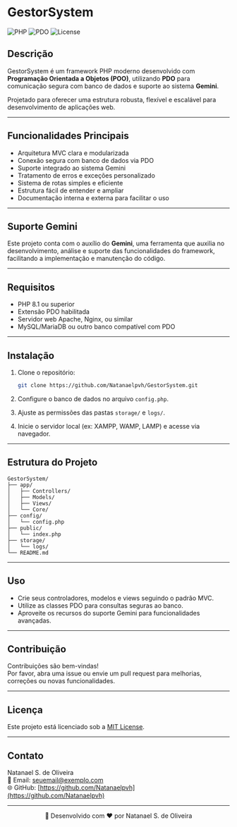 
# GestorSystem

![PHP](https://img.shields.io/badge/PHP-8.1-blue)
![PDO](https://img.shields.io/badge/PDO-Enabled-green)
![License](https://img.shields.io/badge/License-MIT-lightgrey)

## Descrição

GestorSystem é um framework PHP moderno desenvolvido com **Programação Orientada a Objetos (POO)**, utilizando **PDO** para comunicação segura com banco de dados e suporte ao sistema **Gemini**.

Projetado para oferecer uma estrutura robusta, flexível e escalável para desenvolvimento de aplicações web.

---

## Funcionalidades Principais

- Arquitetura MVC clara e modularizada
- Conexão segura com banco de dados via PDO
- Suporte integrado ao sistema Gemini
- Tratamento de erros e exceções personalizado
- Sistema de rotas simples e eficiente
- Estrutura fácil de entender e ampliar
- Documentação interna e externa para facilitar o uso

---

## Suporte Gemini

Este projeto conta com o auxílio do **Gemini**, uma ferramenta que auxilia no desenvolvimento, análise e suporte das funcionalidades do framework, facilitando a implementação e manutenção do código.

---

## Requisitos

- PHP 8.1 ou superior
- Extensão PDO habilitada
- Servidor web Apache, Nginx, ou similar
- MySQL/MariaDB ou outro banco compatível com PDO

---

## Instalação

1. Clone o repositório:

   ```bash
   git clone https://github.com/Natanaelpvh/GestorSystem.git
   ```

2. Configure o banco de dados no arquivo `config.php`.

3. Ajuste as permissões das pastas `storage/` e `logs/`.

4. Inicie o servidor local (ex: XAMPP, WAMP, LAMP) e acesse via navegador.

---

## Estrutura do Projeto

```
GestorSystem/
├── app/
│   ├── Controllers/
│   ├── Models/
│   ├── Views/
│   └── Core/
├── config/
│   └── config.php
├── public/
│   └── index.php
├── storage/
│   └── logs/
└── README.md
```

---

## Uso

- Crie seus controladores, modelos e views seguindo o padrão MVC.
- Utilize as classes PDO para consultas seguras ao banco.
- Aproveite os recursos do suporte Gemini para funcionalidades avançadas.

---

## Contribuição

Contribuições são bem-vindas!  
Por favor, abra uma issue ou envie um pull request para melhorias, correções ou novas funcionalidades.

---

## Licença

Este projeto está licenciado sob a [MIT License](LICENSE).

---

## Contato

Natanael S. de Oliveira  
📧 Email: seuemail@exemplo.com  
🌐 GitHub: [https://github.com/Natanaelpvh](https://github.com/Natanaelpvh)

---

<p align="center">
  🚀 Desenvolvido com ❤️ por Natanael S. de Oliveira
</p>
